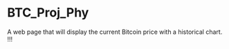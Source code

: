 # BTC_Proj_Phy
 A web page that will display the current Bitcoin price with a historical chart.
 !!!
